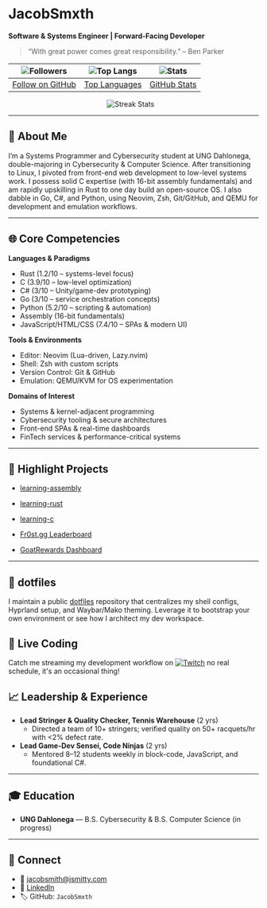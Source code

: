 <!-- ==================================================
   JacobSmxth’s GitHub Profile README.md
   Forward-Facing Engineer | Data-Driven & Systems-Oriented
   ================================================== -->

# JacobSmxth
**Software & Systems Engineer | Forward-Facing Developer**

> “With great power comes great responsibility.” – Ben Parker

<!-- BADGES -->
<!-- BADGES -->
| ![Followers](https://img.shields.io/github/followers/JacobSmxth?label=Follow&style=social) | ![Top Langs](https://github-readme-stats.vercel.app/api/top-langs/?username=JacobSmxth&layout=compact&theme=vision-friendly-dark) | ![Stats](https://github-readme-stats.vercel.app/api?username=JacobSmxth&show_icons=true&theme=vision-friendly-dark) |
|:---:|:---:|:---:|
| [Follow on GitHub](https://github.com/JacobSmxth) | [Top Languages](https://github.com/anuraghazra/github-readme-stats) | [GitHub Stats](https://github.com/anuraghazra/github-readme-stats) |

<p align="center">
  <img alt="Streak Stats" src="https://github-readme-streak-stats.herokuapp.com/?user=JacobSmxth&theme=vision-friendly-dark&date_format=M%20j%5B%2C%20Y%5D" />
  &nbsp;&nbsp;
</p>

---

## 🚀 About Me
I’m a Systems Programmer and Cybersecurity student at UNG Dahlonega, double-majoring in Cybersecurity & Computer Science. After transitioning to Linux, I pivoted from front-end web development to low-level systems work. I possess solid C expertise (with 16-bit assembly fundamentals) and am rapidly upskilling in Rust to one day build an open-source OS. I also dabble in Go, C#, and Python, using Neovim, Zsh, Git/GitHub, and QEMU for development and emulation workflows.

---

## 🌐 Core Competencies
**Languages & Paradigms**
- Rust (1.2/10 – systems-level focus)
- C (3.9/10 – low-level optimization)
- C# (3/10 – Unity/game-dev prototyping)
- Go (3/10 – service orchestration concepts)
- Python (5.2/10 – scripting & automation)
- Assembly (16-bit fundamentals)
- JavaScript/HTML/CSS (7.4/10 – SPAs & modern UI)

**Tools & Environments**
- Editor: Neovim (Lua-driven, Lazy.nvim)
- Shell: Zsh with custom scripts
- Version Control: Git & GitHub
- Emulation: QEMU/KVM for OS experimentation

**Domains of Interest**
- Systems & kernel-adjacent programming
- Cybersecurity tooling & secure architectures
- Front-end SPAs & real-time dashboards
- FinTech services & performance-critical systems

---

## 💼 Highlight Projects

- [learning-assembly](https://github.com/JacobSmxth/learning-assembly)
- [learning-rust](https://github.com/JacobSmxth/learning-rust)
- [learning-c](https://github.com/JacobSmxth/learning-c)

- [Fr0st.gg Leaderboard](https://fr0st.gg/leaderboard)
- [GoatRewards Dashboard](https://www.goatrewards.com/)

---

## 🔧 dotfiles

I maintain a public [dotfiles](https://github.com/JacobSmxth/dotfiles) repository
that centralizes my shell configs, Hyprland setup, and Waybar/Mako theming.
Leverage it to bootstrap your own environment or see how I architect my dev workspace.

## 🎥 Live Coding

Catch me streaming my development workflow on
[![Twitch](https://img.shields.io/badge/Twitch-🎥-purple)](https://twitch.tv/jxvoided)
no real schedule, it's an occasional thing!

## 📈 Leadership & Experience
- **Lead Stringer & Quality Checker, Tennis Warehouse** (2 yrs)
  - Directed a team of 10+ stringers; verified quality on 50+ racquets/hr with <2% defect rate.
- **Lead Game-Dev Sensei, Code Ninjas** (2 yrs)
  - Mentored 8–12 students weekly in block-code, JavaScript, and foundational C#.

---

## 🎓 Education
- **UNG Dahlonega** — B.S. Cybersecurity & B.S. Computer Science (in progress)

---

## 🔗 Connect
- 📧 jacobsmith@jsmitty.com
- 🔗 [LinkedIn](https://www.linkedin.com/in/jacobsmxth)
- 🏷️ GitHub: `JacobSmxth`

